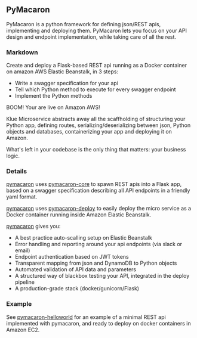## PyMacaron

PyMacaron is a python framework for defining json/REST apis, implementing and deploying them. PyMacaron lets you focus on your API design and endpoint implementation, while taking care of all the rest.

### Markdown

Create and deploy a Flask-based REST api running as a Docker container on
amazon AWS Elastic Beanstalk, in 3 steps:

* Write a swagger specification for your api
* Tell which Python method to execute for every swagger endpoint
* Implement the Python methods

BOOM! Your are live on Amazon AWS!

Klue Microservice abstracts away all the scaffholding of structuring your
Python app, defining routes, serializing/deserializing between json, Python
objects and databases, containerizing your app and deploying it on Amazon.

What's left in your codebase is the only thing that matters: your business
logic.

### Details

[pymacaron](https://github.com/pymacaron/pymacaron) uses
[pymacaron-core](https://github.com/pymacaron/pymacaron-core) to
spawn REST apis into a Flask app, based on a swagger 
specification describing all API endpoints in a friendly yaml format.

[pymacaron](https://github.com/pymacaron/pymacaron) uses
[pymacaron-deploy](https://github.com/pymacaron/pymacaron-deploy)
to easily deploy the micro service as a Docker container running inside Amazon
Elastic Beanstalk.

[pymacaron](https://github.com/pymacaron/pymacaron) gives
you:

* A best practice auto-scalling setup on Elastic Beanstalk
* Error handling and reporting around your api endpoints (via slack or email)
* Endpoint authentication based on JWT tokens
* Transparent mapping from json and DynamoDB to Python objects
* Automated validation of API data and parameters
* A structured way of blackbox testing your API, integrated in the deploy pipeline
* A production-grade stack (docker/gunicorn/Flask)

### Example

See
[pymacaron-helloworld](https://github.com/pymacaron/pymacaron-helloworld)
for an example of a minimal REST api implemented with pymacaron, and
ready to deploy on docker containers in Amazon EC2.

